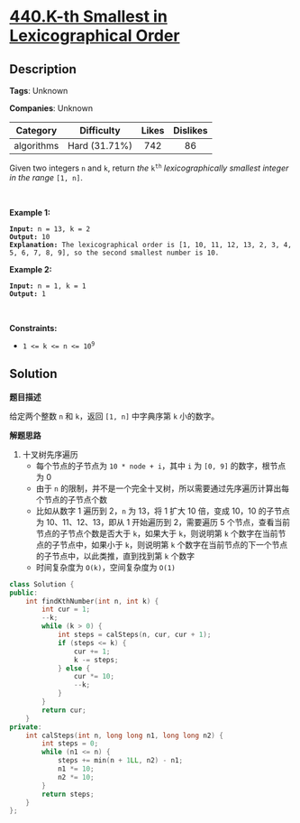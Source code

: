 # [440.K-th Smallest in Lexicographical Order](https://leetcode.com/problems/k-th-smallest-in-lexicographical-order/description/)

## Description

**Tags**: Unknown

**Companies**: Unknown

|  Category  |  Difficulty   | Likes | Dislikes |
| :--------: | :-----------: | :---: | :------: |
| algorithms | Hard (31.71%) |  742  |    86    |

<p>Given two integers <code>n</code> and <code>k</code>, return <em>the</em> <code>k<sup>th</sup></code> <em>lexicographically smallest integer in the range</em> <code>[1, n]</code>.</p>
<p>&nbsp;</p>
<p><strong class="example">Example 1:</strong></p>
<pre><code><strong>Input:</strong> n = 13, k = 2
<strong>Output:</strong> 10
<strong>Explanation:</strong> The lexicographical order is [1, 10, 11, 12, 13, 2, 3, 4, 5, 6, 7, 8, 9], so the second smallest number is 10.</code></pre>
<p><strong class="example">Example 2:</strong></p>
<pre><code><strong>Input:</strong> n = 1, k = 1
<strong>Output:</strong> 1</code></pre>
<p>&nbsp;</p>
<p><strong>Constraints:</strong></p>
<ul>
  <li><code>1 &lt;= k &lt;= n &lt;= 10<sup>9</sup></code></li>
</ul>

## Solution

**题目描述**

给定两个整数 `n` 和 `k`，返回 `[1, n]` 中字典序第 `k` 小的数字。

**解题思路**

1. 十叉树先序遍历
   - 每个节点的子节点为 `10 * node + i`，其中 `i` 为 `[0, 9]` 的数字，根节点为 0
   - 由于 `n` 的限制，并不是一个完全十叉树，所以需要通过先序遍历计算出每个节点的子节点个数
   - 比如从数字 1 遍历到 2，`n` 为 13，将 1 扩大 10 倍，变成 10，10 的子节点为 10、11、12、13，即从 1 开始遍历到 2，需要遍历 5 个节点，查看当前节点的子节点个数是否大于 `k`，如果大于 `k`，则说明第 `k` 个数字在当前节点的子节点中，如果小于 `k`，则说明第 `k` 个数字在当前节点的下一个节点的子节点中，以此类推，直到找到第 `k` 个数字
   - 时间复杂度为 `O(k)`，空间复杂度为 `O(1)`

```cpp
class Solution {
public:
    int findKthNumber(int n, int k) {
        int cur = 1;
        --k;
        while (k > 0) {
            int steps = calSteps(n, cur, cur + 1);
            if (steps <= k) {
                cur += 1;
                k -= steps;
            } else {
                cur *= 10;
                --k;
            }
        }
        return cur;
    }
private:
    int calSteps(int n, long long n1, long long n2) {
        int steps = 0;
        while (n1 <= n) {
            steps += min(n + 1LL, n2) - n1;
            n1 *= 10;
            n2 *= 10;
        }
        return steps;
    }
};
```
```
